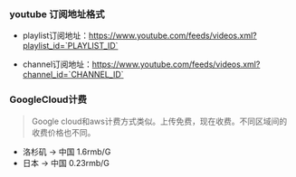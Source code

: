 ### youtube 订阅地址格式

- playlist订阅地址：https://www.youtube.com/feeds/videos.xml?playlist_id=`PLAYLIST_ID`

- channel订阅地址：https://www.youtube.com/feeds/videos.xml?channel_id=`CHANNEL_ID`

### GoogleCloud计费

> Google cloud和aws计费方式类似。上传免费，现在收费。不同区域间的收费价格也不同。

- 洛杉矶 -> 中国 1.6rmb/G
- 日本 -> 中国 0.23rmb/G

